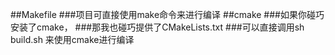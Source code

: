 ##Makefile
###项目可直接使用make命令来进行编译
##cmake
###如果你碰巧安装了cmake，
###那我也碰巧提供了CMakeLists.txt
###可以直接调用sh build.sh 来使用cmake进行编译
